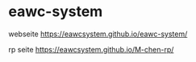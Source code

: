 # eawc-system
webseite 
https://eawcsystem.github.io/eawc-system/

rp seite
https://eawcsystem.github.io/M-chen-rp/
